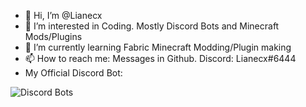 - 👋 Hi, I’m @Lianecx
- 👀 I’m interested in Coding. Mostly Discord Bots and Minecraft Mods/Plugins
- 🌱 I’m currently learning Fabric Minecraft Modding/Plugin making
- 📫 How to reach me: Messages in Github. Discord: Lianecx#6444
- My Official Discord Bot:

![Discord Bots](https://top.gg/api/widget/712759741528408064.svg)
